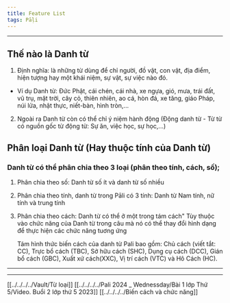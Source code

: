 ```yaml
---
title: Feature List
tags: Pāḷi
---
```

---
## Thế nào là Danh từ
1. Định nghĩa: 
là những từ dùng để chỉ người, đồ vật, con vật, địa điểm, hiện tượng hay một khái niệm, sự vật, sự việc nào đó.
- Ví dụ Danh từ: Đức Phật, cái chén, cái nhà, xe ngựa, gió, mưa, trái đất, vũ trụ, mặt trời, cây cỏ, thiên nhiên, ao cá, hòn đá, xe tăng, giáo Pháp, núi lửa, nhật thực, niết-bàn, hình tròn,...

2. Ngoài ra Danh từ còn có thể chỉ ý niệm hành động (Động danh từ - Từ từ có nguồn gốc từ động từ: Sự ăn, việc học, sự học,...)
## Phân loại Danh từ (Hay thuộc tính của Danh từ)
### Danh từ  có thể phân chia theo 3 loại (phân theo tính, cách, số);
1. Phân chia theo số: Danh từ số ít và danh từ số nhiều
2. Phân chia theo tính, danh từ trong Pāli có 3 tính: Danh từ Nam tính, nữ tính và trung tính
3. Phân chia theo cách: Danh từ có thể ở một trong tám cách"
	Tùy thuộc vào chức năng của Danh từ trong câu mà nó có thể thay đổi hình dạng để thực hiện các chức năng tuơng ứng
	
	Tám hình thức biến cách của danh từ Pali bao gồm: Chủ cách (viết tắt: CC), Trực bổ cách (TBC), Sở hữu cách (SHC), Dụng cụ cách (DCC), Gián bổ cách (GBC), Xuất xứ cách(XXC), Vị trí cách (VTC) và Hô Cách (HC).

---
---
[[../../../../Vault/Từ loại]]
[[../../../../Pali 2024 _ Wednessday/Bài 1 lớp Thứ 5/Video. Buổi 2 lớp thứ 5 2023]]
[[../../../../Biến cách và chức năng]]


